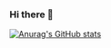 ### Hi there 👋

[![Anurag's GitHub stats](https://github-readme-stats.vercel.app/api?username=QuickerMaths)](https://github.com/QuickerMaths/github-readme-stats)

<!--
**QuickerMaths/QuickerMaths** is a ✨ _special_ ✨ repository because its `README.md` (this file) appears on your GitHub profile.

Here are some ideas to get you started:

- 🔭 I’m currently working on ...
- 🌱 I’m currently learning ...
- 👯 I’m looking to collaborate on ...
- 🤔 I’m looking for help with ...
- 💬 Ask me about ...
- 📫 How to reach me: ...
- 😄 Pronouns: ...
- ⚡ Fun fact: ...
-->
